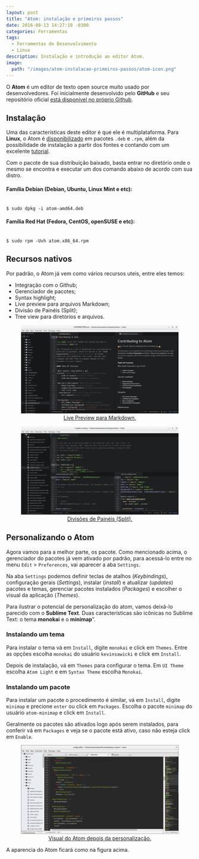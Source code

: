 ```yaml
---
layout: post
title: "Atom: instalação e primeiros passos"
date: 2016-08-13 14:27:19 -0300
categories: Ferramentas
tags:
  - Ferramentas de Desenvolvimento
  - Linux
description: Instalação e introdução ao editor Atom.
image:
  path: "/images/atom-instalacao-primeiros-passos/atom-icon.png"
---
```


O **Atom** é um editor de texto open source muito usado por desenvolvedores. Foi inicialmente desenvolvido pelo **GitHub** e seu repositório oficial [está disponível no próprio Github](https://github.com/atom/atom).

## Instalação

Uma das características deste editor é que ele é multiplataforma. Para **Linux**, o Atom é <a href="https://atom.io/" title="Site oficial do Atom" target="_blank">disponibilizado</a> em pacotes ```.deb``` e ```.rpm```, além da possibilidade de instalação a partir dos fontes e contando com um excelente <a href="https://github.com/atom/atom/blob/master/docs/build-instructions/linux.md" target="_blank">tutorial</a>.

Com o pacote de sua distribuição baixado, basta entrar no diretório onde o mesmo se encontra e executar um dos comando abaixo de acordo com sua distro.

#### Família Debian (Debian, Ubuntu, Linux Mint e etc):

<pre><code class="shell terminal">
$ sudo dpkg -i atom-amd64.deb
</code></pre>

#### Família Red Hat (Fedora, CentOS, openSUSE e etc):

<pre><code class="shell terminal">
$ sudo rpm -Uvh atom.x86_64.rpm
</code></pre>

## Recursos nativos

Por padrão, o Atom já vem como vários recursos uteis, entre eles temos:

  * Integração com o Github;
  * Gerenciador de pacotes;
  * Syntax highlight;
  * Live preview para arquivos Markdown;
  * Divisão de Painéis (Split);
  * Tree view para diretórios e arquivos.

<div style="text-align: center"><a href="/images/atom-instalacao-primeiros-passos/atom-live-preview-md.png" target="_blank"><figure><img src="/images/atom-instalacao-primeiros-passos/atom-live-preview-md.png" style="max-width: 100%" alt="Live Preview para Markdown" title="Live Preview para Markdown" /><figcaption class="text-center">Live Preview para Markdown.</figcaption></figure></a></div>

<div style="text-align: center"><a href="/images/atom-instalacao-primeiros-passos/atom-split.png" target="_blank"><figure><img src="/images/atom-instalacao-primeiros-passos/atom-split.png" style="max-width: 100%" alt="Divisões de Painéis (Split)" title="Divisões de Painéis (Split)" /><figcaption class="text-center">Divisões de Painéis (Split).</figcaption></figure></a></div>

## Personalizando o Atom

Agora vamos para a melhor parte, os pacote. Como mencionado acima, o gerenciador do pacotes já vem ativado por padrão, para acessá-lo entre no menu ```Edit``` > ```Preferences```, vai aparecer a aba ```Settings```.

Na aba ```Settings``` podemos definir teclas de atalhos (*Keybindings*), configuração gerais (*Settings*), instalar (*install*) e atualizar (*updates*) pacotes e temas, gerenciar pacotes instalados (*Packages*) e escolher o visual da aplicação (*Themes*).

Para ilustrar o potencial de personalização do atom, vamos deixá-lo parecido com o **Sublime Text**. Duas características são icônicas no Sublime Text: o tema **monokai** e o **minimap**".

### Instalando um tema

Para instalar o tema vá em ```Install```, digite ```monokai``` e click em ```Themes```. Entre as opções escolha ```monokai``` do usuário ```kevinsawicki``` e click em ```Install```.

Depois de instalação, vá em ```Themes``` para configurar o tema. Em ```UI Theme``` escolha ```Atom Light``` e em ```Syntax Theme``` escolha ```Monokai```.

### Instalando um pacote

Para instalar um pacote o procedimento é similar, vá em ```Install```, digite ```minimap``` e precione ```enter``` ou click em ```Packages```. Escolha o pacote ```minimap``` do usuário ```atom-minimap``` e click em ```Install```.

Geralmente os pacotes são ativados logo após serem instalados, para conferir vá em ```Packages``` e veja se o pacote está ativo, caso não esteja click em ```Enable```.

<div style="text-align: center">
  <a href="/images/atom-instalacao-primeiros-passos/atom-monokai-theme.png" target="_blank">
    <figure>
      <img src="/images/atom-instalacao-primeiros-passos/atom-monokai-theme.png" style="max-width: 100%" alt="Visual do Atom depois da personalização" title="Visual do Atom depois da personalização" />
      <figcaption class="text-center">Visual do Atom depois da personalização.</figcaption>
    </figure>
  </a>
</div>

A aparencia do Atom ficará como na figura acima.
